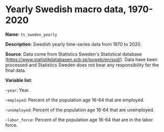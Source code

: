# Yearly Swedish macro data, 1970-2020

**Name**: ```ts_sweden_yearly```

**Description**: Swedish yearly time-series data from 1970 to 2020.

**Source**: Data come from Statistics Sweden's Statistical database (https://www.statistikdatabasen.scb.se/pxweb/en/ssd/). Data have been processed and Statistics Sweden does not bear any responsibility for the final data.

**Variable list**:

-```year```: Year.

-```employed```: Percent of the population age 16-64 that are employed.

-```unemployed```: Percent of the population age 16-64 that are unemployed.

-```labor_force```: Percent of the population age 16-64 that are in the labor force.

